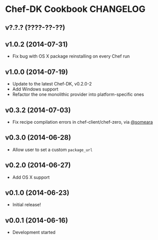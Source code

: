 Chef-DK Cookbook CHANGELOG
==========================

v?.?.? (????-??-??)
-------------------

v1.0.2 (2014-07-31)
-------------------
* Fix bug with OS X package reinstalling on every Chef run

v1.0.0 (2014-07-19)
-------------------
* Update to the latest Chef-DK, v0.2.0-2
* Add Windows support
* Refactor the one monolithic provider into platform-specific ones

v0.3.2 (2014-07-03)
-------------------
* Fix recipe compilation errors in chef-client/chef-zero, via [@someara][]

[@someara]: https://github.com/someara


v0.3.0 (2014-06-28)
-------------------
* Allow user to set a custom `package_url`


v0.2.0 (2014-06-27)
-------------------
* Add OS X support


v0.1.0 (2014-06-23)
-------------------
- Initial release!


v0.0.1 (2014-06-16)
-------------------
- Development started
